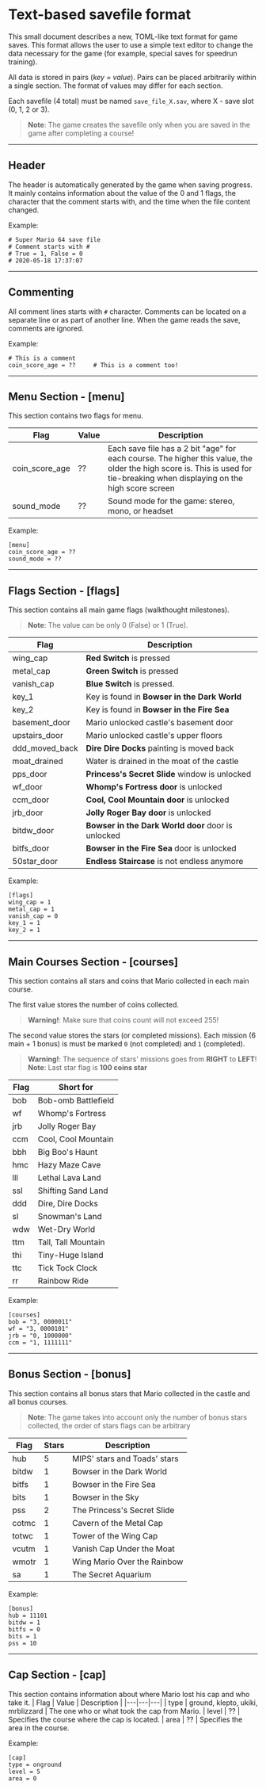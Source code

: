 # Text-based savefile format
This small document describes a new, TOML-like text format for game saves. This format allows the user to use a simple text editor to change the data necessary for the game (for example, special saves for speedrun training).

All data is stored in pairs (*key = value*). Pairs can be placed arbitrarily within a single section. The format of values may differ for each section.

Each savefile (4 total) must be named `save_file_X.sav`, where X - save slot (0, 1, 2 or 3).

> **Note**: The game creates the savefile only when you are saved in the game after completing a course!
___
## Header
The header is automatically generated by the game when saving progress. It mainly contains information about the value of the 0 and 1 flags, the character that the comment starts with, and the time when the file content changed.

Example:
```
# Super Mario 64 save file
# Comment starts with #
# True = 1, False = 0
# 2020-05-18 17:37:07
```

___
## Commenting
All comment lines starts with `#` character. Comments can be located on a separate line or as part of another line. When the game reads the save, comments are ignored.

Example:
```
# This is a comment
coin_score_age = ??     # This is a comment too!
```

___
## Menu Section - [menu]
This section contains two flags for menu. 

| Flag | Value | Description |
|---|---|---|
| coin_score_age | ?? | Each save file has a 2 bit "age"    for each course. The higher this value, the older the high score is. This is used for tie-breaking when displaying on the high score screen
| sound_mode | ?? | Sound mode for the game: stereo, mono, or headset

Example:
```
[menu]
coin_score_age = ??
sound_mode = ??
```
___
## Flags Section - [flags]
This section contains all main game flags (walkthought milestones).
> **Note**: The value can be only 0 (False) or 1 (True).

| Flag | Description |
|---|---|
| wing_cap | **Red Switch** is pressed 
| metal_cap | **Green Switch** is pressed
| vanish_cap | **Blue Switch** is pressed. 
| key_1 | Key is found in **Bowser in the Dark World**
| key_2 | Key is found in **Bowser in the Fire Sea**
| basement_door | Mario unlocked castle's basement door
| upstairs_door | Mario unlocked castle's upper floors
| ddd_moved_back | **Dire Dire Docks** painting is moved back 
| moat_drained | Water is drained in the moat of the castle
| pps_door | **Princess's Secret Slide** window is unlocked
| wf_door | **Whomp's Fortress door** is unlocked
| ccm_door | **Cool, Cool Mountain door** is unlocked
| jrb_door | **Jolly Roger Bay door** is unlocked
| bitdw_door | **Bowser in the Dark World door** door is unlocked
| bitfs_door | **Bowser in the Fire Sea** door is unlocked 
| 50star_door | **Endless Staircase** is not endless anymore

Example:
```
[flags]
wing_cap = 1
metal_cap = 1
vanish_cap = 0
key_1 = 1
key_2 = 1
```
___
## Main Courses Section - [courses]
This section contains all stars and coins that Mario collected in each main course.

The first value stores the number of coins collected.
> **Warning!**: Make sure that coins count will not exceed 255!

The second value stores the stars (or completed missions). Each mission (6 main + 1 bonus) is must be marked `0` (not completed) and `1` (completed). 
> **Warning!**: The sequence of stars' missions goes from **RIGHT** to **LEFT**!
> **Note**: Last star flag is **100 coins star**

| Flag | Short for |
|---|---|
| bob | Bob-omb Battlefield |
| wf | Whomp's Fortress
| jrb | Jolly Roger Bay
| ccm | Cool, Cool Mountain
| bbh | Big Boo's Haunt
| hmc | Hazy Maze Cave
| lll | Lethal Lava Land
| ssl | Shifting Sand Land
| ddd | Dire, Dire Docks
| sl | Snowman's Land
| wdw | Wet-Dry World
| ttm | Tall, Tall Mountain
| thi | Tiny-Huge Island
| ttc | Tick Tock Clock
| rr | Rainbow Ride

Example:
```
[courses]
bob = "3, 0000011"
wf = "3, 0000101"
jrb = "0, 1000000"
ccm = "1, 1111111"
```
___
## Bonus Section - [bonus]
This section contains all bonus stars that Mario collected in the castle and all bonus courses.
> **Note**: The game takes into account only the number of bonus stars collected, the order of stars flags can be arbitrary

| Flag | Stars | Description |
|---|---|---|
| hub | 5 | MIPS' stars and Toads' stars
| bitdw | 1 | Bowser in the Dark World 
| bitfs | 1 | Bowser in the Fire Sea 
| bits | 1 | Bowser in the Sky
| pss | 2 | The Princess's Secret Slide
| cotmc | 1 | Cavern of the Metal Cap
| totwc | 1 | Tower of the Wing Cap
| vcutm | 1 | Vanish Cap Under the Moat
| wmotr | 1 | Wing Mario Over the Rainbow
| sa | 1 | The Secret Aquarium

Example:
```
[bonus]
hub = 11101
bitdw = 1
bitfs = 0
bits = 1
pss = 10
```
___
## Cap Section - [cap]
This section contains information about where Mario lost his cap and who take it.
| Flag | Value | Description |
|---|---|---|
| type | ground, klepto, ukiki, mrblizzard | The one who or what took the cap from Mario.
| level | ?? | Specifies the course where the cap is located.
| area | ?? | Specifies the area in the course.

Example:
```
[cap]
type = onground
level = 5
area = 0
```